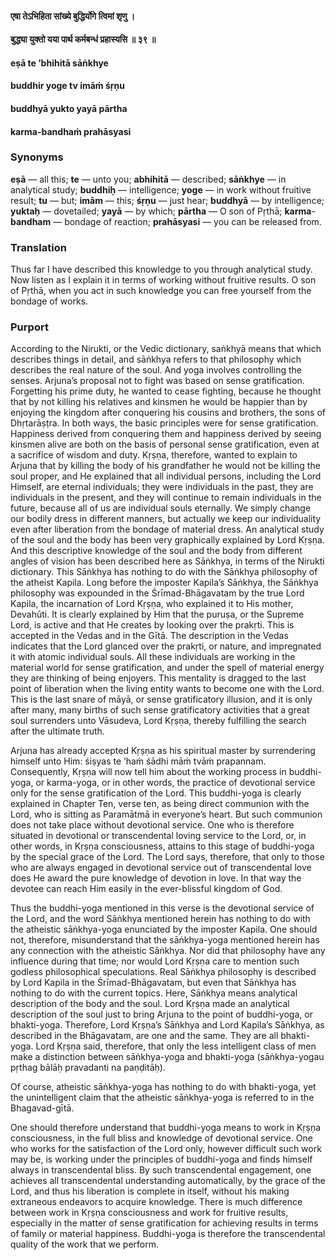 #### एषा तेऽभिहिता सांख्ये बुद्धिर्योगे त्विमां शृणु ।
#### बुद्ध्या युक्तो यया पार्थ कर्मबन्धं प्रहास्यसि ॥ ३९ ॥

#### eṣā te ’bhihitā sāṅkhye
#### buddhir yoge tv imāṁ śṛṇu
#### buddhyā yukto yayā pārtha
#### karma-bandhaṁ prahāsyasi

### Synonyms

**eṣā** — all this; **te** — unto you; **abhihitā** — described; **sāṅkhye** — in analytical study; **buddhiḥ** — intelligence; **yoge** — in work without fruitive result; **tu** — but; **imām** — this; **śṛṇu** — just hear; **buddhyā** — by intelligence; **yuktaḥ** — dovetailed; **yayā** — by which; **pārtha** — O son of Pṛthā; **karma**-**bandham** — bondage of reaction; **prahāsyasi** — you can be released from.

### Translation

Thus far I have described this knowledge to you through analytical study. Now listen as I explain it in terms of working without fruitive results. O son of Pṛthā, when you act in such knowledge you can free yourself from the bondage of works.

### Purport

According to the Nirukti, or the Vedic dictionary, saṅkhyā means that which describes things in detail, and sāṅkhya refers to that philosophy which describes the real nature of the soul. And yoga involves controlling the senses. Arjuna’s proposal not to fight was based on sense gratification. Forgetting his prime duty, he wanted to cease fighting, because he thought that by not killing his relatives and kinsmen he would be happier than by enjoying the kingdom after conquering his cousins and brothers, the sons of Dhṛtarāṣṭra. In both ways, the basic principles were for sense gratification. Happiness derived from conquering them and happiness derived by seeing kinsmen alive are both on the basis of personal sense gratification, even at a sacrifice of wisdom and duty. Kṛṣṇa, therefore, wanted to explain to Arjuna that by killing the body of his grandfather he would not be killing the soul proper, and He explained that all individual persons, including the Lord Himself, are eternal individuals; they were individuals in the past, they are individuals in the present, and they will continue to remain individuals in the future, because all of us are individual souls eternally. We simply change our bodily dress in different manners, but actually we keep our individuality even after liberation from the bondage of material dress. An analytical study of the soul and the body has been very graphically explained by Lord Kṛṣṇa. And this descriptive knowledge of the soul and the body from different angles of vision has been described here as Sāṅkhya, in terms of the Nirukti dictionary. This Sāṅkhya has nothing to do with the Sāṅkhya philosophy of the atheist Kapila. Long before the imposter Kapila’s Sāṅkhya, the Sāṅkhya philosophy was expounded in the Śrīmad-Bhāgavatam by the true Lord Kapila, the incarnation of Lord Kṛṣṇa, who explained it to His mother, Devahūti. It is clearly explained by Him that the puruṣa, or the Supreme Lord, is active and that He creates by looking over the prakṛti. This is accepted in the Vedas and in the Gītā. The description in the Vedas indicates that the Lord glanced over the prakṛti, or nature, and impregnated it with atomic individual souls. All these individuals are working in the material world for sense gratification, and under the spell of material energy they are thinking of being enjoyers. This mentality is dragged to the last point of liberation when the living entity wants to become one with the Lord. This is the last snare of māyā, or sense gratificatory illusion, and it is only after many, many births of such sense gratificatory activities that a great soul surrenders unto Vāsudeva, Lord Kṛṣṇa, thereby fulfilling the search after the ultimate truth.

Arjuna has already accepted Kṛṣṇa as his spiritual master by surrendering himself unto Him: śiṣyas te ’haṁ śādhi māṁ tvāṁ prapannam. Consequently, Kṛṣṇa will now tell him about the working process in buddhi-yoga, or karma-yoga, or in other words, the practice of devotional service only for the sense gratification of the Lord. This buddhi-yoga is clearly explained in Chapter Ten, verse ten, as being direct communion with the Lord, who is sitting as Paramātmā in everyone’s heart. But such communion does not take place without devotional service. One who is therefore situated in devotional or transcendental loving service to the Lord, or, in other words, in Kṛṣṇa consciousness, attains to this stage of buddhi-yoga by the special grace of the Lord. The Lord says, therefore, that only to those who are always engaged in devotional service out of transcendental love does He award the pure knowledge of devotion in love. In that way the devotee can reach Him easily in the ever-blissful kingdom of God.

Thus the buddhi-yoga mentioned in this verse is the devotional service of the Lord, and the word Sāṅkhya mentioned herein has nothing to do with the atheistic sāṅkhya-yoga enunciated by the imposter Kapila. One should not, therefore, misunderstand that the sāṅkhya-yoga mentioned herein has any connection with the atheistic Sāṅkhya. Nor did that philosophy have any influence during that time; nor would Lord Kṛṣṇa care to mention such godless philosophical speculations. Real Sāṅkhya philosophy is described by Lord Kapila in the Śrīmad-Bhāgavatam, but even that Sāṅkhya has nothing to do with the current topics. Here, Sāṅkhya means analytical description of the body and the soul. Lord Kṛṣṇa made an analytical description of the soul just to bring Arjuna to the point of buddhi-yoga, or bhakti-yoga. Therefore, Lord Kṛṣṇa’s Sāṅkhya and Lord Kapila’s Sāṅkhya, as described in the Bhāgavatam, are one and the same. They are all bhakti-yoga. Lord Kṛṣṇa said, therefore, that only the less intelligent class of men make a distinction between sāṅkhya-yoga and bhakti-yoga (sāṅkhya-yogau pṛthag bālāḥ pravadanti na paṇḍitāḥ).

Of course, atheistic sāṅkhya-yoga has nothing to do with bhakti-yoga, yet the unintelligent claim that the atheistic sāṅkhya-yoga is referred to in the Bhagavad-gītā.

One should therefore understand that buddhi-yoga means to work in Kṛṣṇa consciousness, in the full bliss and knowledge of devotional service. One who works for the satisfaction of the Lord only, however difficult such work may be, is working under the principles of buddhi-yoga and finds himself always in transcendental bliss. By such transcendental engagement, one achieves all transcendental understanding automatically, by the grace of the Lord, and thus his liberation is complete in itself, without his making extraneous endeavors to acquire knowledge. There is much difference between work in Kṛṣṇa consciousness and work for fruitive results, especially in the matter of sense gratification for achieving results in terms of family or material happiness. Buddhi-yoga is therefore the transcendental quality of the work that we perform.